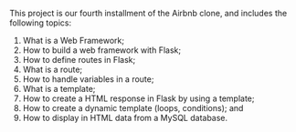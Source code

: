 This project is our fourth installment of the Airbnb clone, and includes the following topics:
1) What is a Web Framework;
2) How to build a web framework with Flask;
3) How to define routes in Flask;
4) What is a route;
5) How to handle variables in a route;
6) What is a template;
7) How to create a HTML response in Flask by using a template;
8) How to create a dynamic template (loops, conditions); and
9) How to display in HTML data from a MySQL database.
